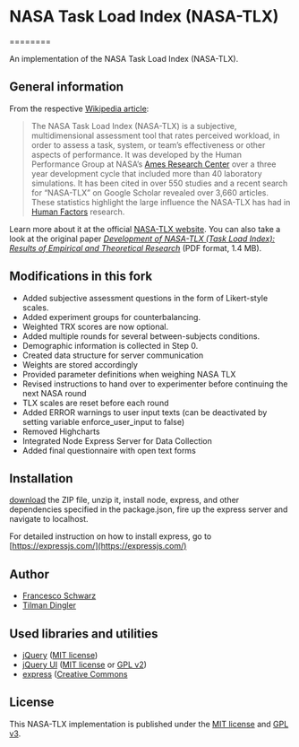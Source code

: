 # NASA Task Load Index (NASA-TLX)
========

An implementation of the NASA Task Load Index (NASA-TLX).

## General information
From the respective [Wikipedia article](http://en.wikipedia.org/wiki/NASA-TLX):
> The NASA Task Load Index (NASA-TLX) is a subjective, multidimensional assessment tool that rates perceived workload, in order to assess a task, system, or team’s effectiveness or other aspects of performance. It was developed by the Human Performance Group at NASA’s [Ames Research Center](http://en.wikipedia.org/wiki/Ames_Research_Center) over a three year development cycle that included more than 40 laboratory simulations. It has been cited in over 550 studies and a recent search for “NASA-TLX” on Google Scholar revealed over 3,660 articles. These statistics highlight the large influence the NASA-TLX has had in [Human Factors](http://en.wikipedia.org/wiki/Human_Factors) research.

Learn more about it at the official [NASA-TLX website](http://humansystems.arc.nasa.gov/groups/TLX/). You can also take a look at the original paper [<cite>Development of NASA-TLX (Task Load Index): Results of Empirical and Theoretical Research</cite>](http://humansystems.arc.nasa.gov/groups/TLX/downloads/NASA-TLXChapter.pdf) (PDF format, 1.4 MB).

## Modifications in this fork
- Added subjective assessment questions in the form of Likert-style scales.
- Added experiment groups for counterbalancing.
- Weighted TRX scores are now optional.
- Added multiple rounds for several between-subjects conditions.
- Demographic information is collected in Step 0.
- Created data structure for server communication
- Weights are stored accordingly
- Provided parameter definitions when weighing NASA TLX
- Revised instructions to hand over to experimenter before continuing the next NASA round
- TLX scales are reset before each round
- Added ERROR warnings to user input texts (can be deactivated by setting variable enforce_user_input to false)
- Removed Highcharts
- Integrated Node Express Server for Data Collection
- Added final questionnaire with open text forms

## Installation
[download](https://github.com/Til-D/nasa-tlx/archive/master.zip) the ZIP file, unzip it, install node, express, and other dependencies specified in the package.json, fire up the express server and navigate to localhost.

For detailed instruction on how to install express, go to [https://expressjs.com/](https://expressjs.com/)

## Author
- [Francesco Schwarz](https://github.com/isellsoap/)
- [Tilman Dingler](https://github.com/Til-D/)

## Used libraries and utilities
- [jQuery](http://jquery.com/) ([MIT license](https://github.com/jquery/jquery/blob/master/MIT-LICENSE.txt))
- [jQuery UI](http://jqueryui.com/) ([MIT license](http://www.opensource.org/licenses/mit-license) or [GPL v2](http://opensource.org/licenses/GPL-2.0))
- [express](https://expressjs.com/) ([Creative Commons](https://creativecommons.org/licenses/by-sa/3.0/us/)

## License
This NASA-TLX implementation is published under the [MIT license](http://www.opensource.org/licenses/mit-license) and [GPL v3](http://opensource.org/licenses/GPL-3.0).